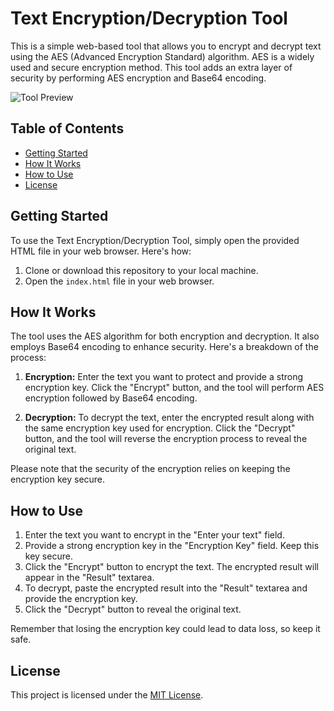 # Text Encryption/Decryption Tool

This is a simple web-based tool that allows you to encrypt and decrypt text using the AES (Advanced Encryption Standard) algorithm. AES is a widely used and secure encryption method. This tool adds an extra layer of security by performing AES encryption and Base64 encoding.

![Tool Preview]([tool-preview.png](https://github.com/swerce/AES-encrypt-and-decrypt/blob/main/Screenshot%202023-08-24%20234908.png))

## Table of Contents

- [Getting Started](#getting-started)
- [How It Works](#how-it-works)
- [How to Use](#how-to-use)
- [License](#license)

## Getting Started

To use the Text Encryption/Decryption Tool, simply open the provided HTML file in your web browser. Here's how:

1. Clone or download this repository to your local machine.
2. Open the `index.html` file in your web browser.

## How It Works

The tool uses the AES algorithm for both encryption and decryption. It also employs Base64 encoding to enhance security. Here's a breakdown of the process:

1. **Encryption:** Enter the text you want to protect and provide a strong encryption key. Click the "Encrypt" button, and the tool will perform AES encryption followed by Base64 encoding.

2. **Decryption:** To decrypt the text, enter the encrypted result along with the same encryption key used for encryption. Click the "Decrypt" button, and the tool will reverse the encryption process to reveal the original text.

Please note that the security of the encryption relies on keeping the encryption key secure.

## How to Use

1. Enter the text you want to encrypt in the "Enter your text" field.
2. Provide a strong encryption key in the "Encryption Key" field. Keep this key secure.
3. Click the "Encrypt" button to encrypt the text. The encrypted result will appear in the "Result" textarea.
4. To decrypt, paste the encrypted result into the "Result" textarea and provide the encryption key.
5. Click the "Decrypt" button to reveal the original text.

Remember that losing the encryption key could lead to data loss, so keep it safe.

## License

This project is licensed under the [MIT License](LICENSE).
